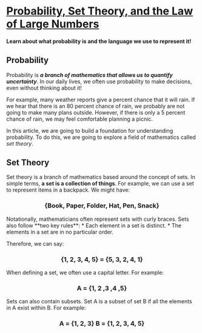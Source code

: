 # [Probability, Set Theory, and the Law of Large Numbers](https://www.codecademy.com/courses/probability-mssp/articles/probability-set-theory-and-the-law-of-large-numbers)

#### Learn about what probability is and the language we use to represent it!

## Probability

Probability is ***a branch of mathematics that allows us to quantify uncertainty***. 
In our daily lives, we often use probability to make decisions, even without thinking about it!

For example, many weather reports give a percent chance that it will rain. 
If we hear that there is an 80 percent chance of rain, we probably are not going to make many plans outside. 
However, if there is only a 5 percent chance of rain, we may feel comfortable planning a picnic.

In this article, we are going to build a foundation for understanding probability. 
To do this, we are going to explore a field of mathematics called *set theory*.

## Set Theory

Set theory is a branch of mathematics based around the concept of sets. 
In simple terms, **a set is a collection of things**. 
For example, we can use a set to represent items in a backpack. 
We might have:
<h3 align="center">
{Book, Paper, Folder, Hat, Pen, Snack}
</h3>
Notationally, mathematicians often represent sets with curly braces. 
Sets also follow **two key rules**:
* Each element in a set is distinct.
* The elements in a set are in no particular order.

Therefore, we can say:
<h3 align="center">
{1, 2, 3, 4, 5} = {5, 3, 2, 4, 1}
</h3>
When defining a set, we often use a capital letter. 
For example:
<h3 align="center">
A = {1, 2 ,3 ,4 ,5}
</h3>
Sets can also contain subsets. 
Set A is a subset of set B if all the elements in A exist within B. 
For example:
<h3 align="center">
A = {1, 2, 3}
B = {1, 2, 3, 4, 5}
</h3>




